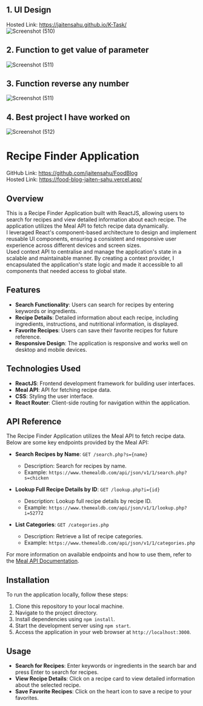## 1. UI Design
Hosted Link: 
https://jaitensahu.github.io/K-Task/ <br>
 ![Screenshot (510)](https://github.com/jaitensahu/K-Task/assets/127736781/7a9b494c-dc93-4fb5-8e09-8533918128bf)


## 2. Function to get value of parameter
 ![Screenshot (511)](https://github.com/jaitensahu/K-Task/assets/127736781/d597e288-79d9-4bf9-b6e4-35bef359223a)



## 3. Function reverse any number <br>
 ![Screenshot (511)](https://github.com/jaitensahu/K-Task/assets/127736781/f66c641c-1a24-41c8-94cb-c57ab1d86981)


## 4. Best project I have worked on <br>
 ![Screenshot (512)](https://github.com/jaitensahu/K-Task/assets/127736781/cc19a051-d805-403c-be2b-a94a4353ed96)


# Recipe Finder Application
GitHub Link: https://github.com/jaitensahu/FoodBlog <br>
Hosted Link: https://food-blog-jaiten-sahu.vercel.app/

## Overview
This is a Recipe Finder Application built with ReactJS, allowing users to search for recipes and view detailed information about each recipe. The application utilizes the Meal API to fetch recipe data dynamically.<br>
I leveraged React's component-based architecture to design and implement reusable UI components, ensuring a consistent and responsive user experience across different devices and screen sizes.<br>
Used context API to centralise and manage the application's state in a scalable and maintainable manner. By creating a context provider, I encapsulated the application's state logic and made it accessible to all components that needed access to global state.

## Features
- **Search Functionality**: Users can search for recipes by entering keywords or ingredients.
- **Recipe Details**: Detailed information about each recipe, including ingredients, instructions, and nutritional information, is displayed.
- **Favorite Recipes**: Users can save their favorite recipes for future reference.
- **Responsive Design**: The application is responsive and works well on desktop and mobile devices.

## Technologies Used
- **ReactJS**: Frontend development framework for building user interfaces.
- **Meal API**: API for fetching recipe data.
- **CSS**: Styling the user interface.
- **React Router**: Client-side routing for navigation within the application.

## API Reference
The Recipe Finder Application utilizes the Meal API to fetch recipe data. Below are some key endpoints provided by the Meal API:

- **Search Recipes by Name**: `GET /search.php?s={name}`
  - Description: Search for recipes by name.
  - Example: `https://www.themealdb.com/api/json/v1/1/search.php?s=chicken`

- **Lookup Full Recipe Details by ID**: `GET /lookup.php?i={id}`
  - Description: Lookup full recipe details by recipe ID.
  - Example: `https://www.themealdb.com/api/json/v1/1/lookup.php?i=52772`

- **List Categories**: `GET /categories.php`
  - Description: Retrieve a list of recipe categories.
  - Example: `https://www.themealdb.com/api/json/v1/1/categories.php`

For more information on available endpoints and how to use them, refer to the [Meal API Documentation](https://www.themealdb.com/api.php).

## Installation
To run the application locally, follow these steps:

1. Clone this repository to your local machine.
2. Navigate to the project directory.
3. Install dependencies using `npm install`.
4. Start the development server using `npm start`.
5. Access the application in your web browser at `http://localhost:3000`.

## Usage
- **Search for Recipes**: Enter keywords or ingredients in the search bar and press Enter to search for recipes.
- **View Recipe Details**: Click on a recipe card to view detailed information about the selected recipe.
- **Save Favorite Recipes**: Click on the heart icon to save a recipe to your favorites.

 

 





